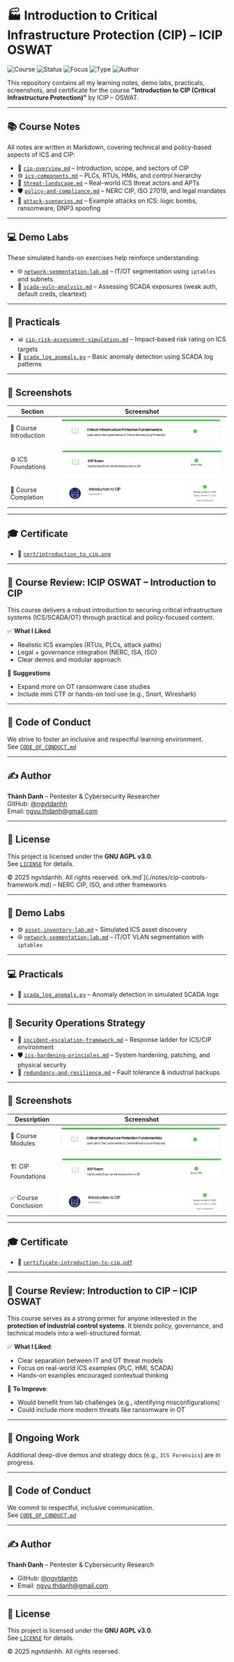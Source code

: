 # 🏭 Introduction to Critical Infrastructure Protection (CIP) – ICIP OSWAT

![Course](https://img.shields.io/badge/OSWAT-ICIP%20Certified-brightgreen?style=flat-square&logo=fortinet)
![Status](https://img.shields.io/badge/Status-Completed-blue?style=flat-square&logo=verizon)
![Focus](https://img.shields.io/badge/Focus-ICS%20Security-orange?style=flat-square&logo=siemens)
![Type](https://img.shields.io/badge/Type-Self--Study-informational?style=flat-square&logo=openaccess)
![Author](https://img.shields.io/badge/Maintainer-Thành%20Danh-blueviolet?style=flat-square&logo=github)

This repository contains all my learning notes, demo labs, practicals, screenshots, and certificate for the course **"Introduction to CIP (Critical Infrastructure Protection)"** by ICIP – OSWAT.

---

## 📚 Course Notes

All notes are written in Markdown, covering technical and policy-based aspects of ICS and CIP:

- 🧭 [`cip-overview.md`](./notes/cip-overview.md) – Introduction, scope, and sectors of CIP  
- ⚙️ [`ics-components.md`](./notes/ics-components.md) – PLCs, RTUs, HMIs, and control hierarchy  
- 🚨 [`threat-landscape.md`](./notes/threat-landscape.md) – Real-world ICS threat actors and APTs  
- 🛡️ [`policy-and-compliance.md`](./notes/policy-and-compliance.md) – NERC CIP, ISO 27019, and legal mandates  
- 🎯 [`attack-scenarios.md`](./notes/attack-scenarios.md) – Example attacks on ICS: logic bombs, ransomware, DNP3 spoofing  

---

## 💻 Demo Labs

These simulated hands-on exercises help reinforce understanding:

- 🌐 [`network-segmentation-lab.md`](./demo/network-segmentation-lab.md) – IT/OT segmentation using `iptables` and subnets  
- 🧪 [`scada-vuln-analysis.md`](./demo/scada-vuln-analysis.md) – Assessing SCADA exposures (weak auth, default creds, cleartext)

---

## 🧠 Practicals

- 📊 [`cip-risk-assessment-simulation.md`](./practicals/cip-risk-assessment-simulation.md) – Impact-based risk rating on ICS targets  
- 🐍 [`scada_log_anomaly.py`](./practicals/scada_log_anomaly.py) – Basic anomaly detection using SCADA log patterns

---

## 📸 Screenshots

| Section                | Screenshot                                |
|------------------------|-------------------------------------------|
| 🧱 Course Introduction  | ![](./screenshots/IcIp-course-1.png)      |
| ⚙️ ICS Foundations      | ![](./screenshots/IcIp-course-2.png)      |
| 📘 Course Completion    | ![](./screenshots/IcIp-course-review.png) |

---

## 🎓 Certificate

- 📜 [`cert/introduction_to_cip.png`](./cert/cert/introduction_to_cip.png)

---

## 📝 Course Review: ICIP OSWAT – Introduction to CIP

This course delivers a robust introduction to securing critical infrastructure systems (ICS/SCADA/OT) through practical and policy-focused content.

✅ **What I Liked**  
- Realistic ICS examples (RTUs, PLCs, attack paths)  
- Legal + governance integration (NERC, ISA, ISO)  
- Clear demos and modular approach

📌 **Suggestions**  
- Expand more on OT ransomware case studies  
- Include mini CTF or hands-on tool use (e.g., Snort, Wireshark)

---

## 🤝 Code of Conduct

We strive to foster an inclusive and respectful learning environment.  
See [`CODE_OF_CONDUCT.md`](./CODE_OF_CONDUCT.md)

---

## ✍️ Author

**Thành Danh** – Pentester & Cybersecurity Researcher  
GitHub: [@ngvtdanhh](https://github.com/ngvtdanhh)  
Email: ngvu.thdanh@gmail.com

---

## 📄 License

This project is licensed under the **GNU AGPL v3.0**.  
See [`LICENSE`](./LICENSE) for details.

© 2025 ngvtdanhh. All rights reserved.
ork.md`](./notes/cip-controls-framework.md) – NERC CIP, ISO, and other frameworks

---

## 🧪 Demo Labs

- ⚙️ [`asset-inventory-lab.md`](./demo/asset-inventory-lab.md) – Simulated ICS asset discovery
- 🌐 [`network-segmentation-lab.md`](./demo/network-segmentation-lab.md) – IT/OT VLAN segmentation with `iptables`

---

## 💻 Practicals

- 🧠 [`scada_log_anomaly.py`](./practicals/scada_log_anomaly.py) – Anomaly detection in simulated SCADA logs

---

## 🧭 Security Operations Strategy

- 🚨 [`incident-escalation-framework.md`](./strategy/incident-escalation-framework.md) – Response ladder for ICS/CIP environment
- 🛡️ [`ics-hardening-principles.md`](./strategy/ics-hardening-principles.md) – System hardening, patching, and physical security
- 🔄 [`redundancy-and-resilience.md`](./strategy/redundancy-and-resilience.md) – Fault tolerance & industrial backups

---

## 📸 Screenshots

| Description             | Screenshot                                      |
|-------------------------|-------------------------------------------------|
| 🧩 Course Modules        | ![](./screenshots/IcIp-course-1.png)            |
| 🏗️ CIP Foundations       | ![](./screenshots/IcIp-course-2.png)            |
| ✅ Course Conclusion     | ![](./screenshots/IcIp-course-review.png)       |

---

## 🎓 Certificate

- 📜 [`certificate-introduction-to-cip.pdf`](./cert/certificate-introduction-to-cip.pdf)

---

## 📝 Course Review: Introduction to CIP – ICIP OSWAT

This course serves as a strong primer for anyone interested in the **protection of industrial control systems**. It blends policy, governance, and technical models into a well-structured format.

✅ **What I Liked**:
- Clear separation between IT and OT threat models
- Focus on real-world ICS examples (PLC, HMI, SCADA)
- Hands-on examples encouraged contextual thinking

📌 **To Improve**:
- Would benefit from lab challenges (e.g., identifying misconfigurations)
- Could include more modern threats like ransomware in OT

---

## 🚧 Ongoing Work

Additional deep-dive demos and strategy docs (e.g., `ICS Forensics`) are in progress.

---

## 🤝 Code of Conduct

We commit to respectful, inclusive communication.  
See [`CODE_OF_CONDUCT.md`](./CODE_OF_CONDUCT.md)

---

## ✍️ Author

**Thành Danh** – Pentester & Cybersecurity Research  

- GitHub: [@ngvtdanhh](https://github.com/ngvtdanhh)  
- Email: ngvu.thdanh@gmail.com

---

## 📄 License

This project is licensed under the **GNU AGPL v3.0**.  
See [`LICENSE`](./LICENSE) for details.

© 2025 ngvtdanhh. All rights reserved.
